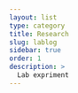 ```yaml
---
layout: list
type: category
title: Research
slug: lablog
sidebar: true
order: 1
description: >
  Lab expriment
---
```

